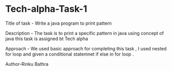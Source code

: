 # Tech-alpha-Task-1
Title of task - Write a java program to print pattern

Description - The task is to print a specific pattern in java using concept of java this task is assigned bt Tech alpha 

Approach - We used basic approach for completing this task , I used nested for loop and given a conditional statemnet if else  in for loop . 

Author-Rinku Bathra
